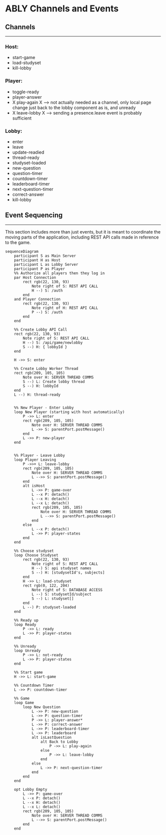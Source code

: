 # ABLY Channels and Events

## Channels
---
### Host: 
* start-game
* load-studyset
* kill-lobby

### Player: 
* toggle-ready
* player-answer
* X play-again X --> not actually needed as a channel, only local page change
                     just back to the lobby component as is, and unready
* X leave-lobby X --> sending a presence.leave event is probably sufficient

### Lobby: 
* enter
* leave
* update-readied
* thread-ready
* studyset-loaded
* new-question
* question-timer
* countdown-timer
* leaderboard-timer
* next-question-timer
* correct-answer
* kill-lobby

## Event Sequencing

***
This section includes more than just events, but it is meant to coordinate the moving parts of the application, including REST API calls made in reference to the game. 

```mermaid
sequenceDiagram
    participant S as Main Server
    participant H as Host
    participant L as Lobby Server
    participant P as Player
    %% Authorize all players then they log in
    par Host Connection
        rect rgb(22, 130, 93)
            Note right of S: REST API CALL
            H --) S: /auth
        end
    and Player Connection
        rect rgb(22, 130, 93)
            Note right of H: REST API CALL
            P --) S: /auth
        end
    end

    %% Create Lobby API Call 
    rect rgb(22, 130, 93)
        Note right of S: REST API CALL
        H --) S: /api/game/newlobby
        S --) H: { lobbyId }
    end 

    H ->> S: enter

    %% Create Lobby Worker Thread
    rect rgb(209, 105, 105)
        Note over H: SERVER THREAD COMMS
        S --) L: Create lobby thread
        S --) H: lobbyId
    end 
    L --) H: thread-ready


    %% New Player - Enter Lobby
    loop New Player (starting with host automatically)
        P ->> L: enter
        rect rgb(209, 105, 105)
            Note over H: SERVER THREAD COMMS
            L ->> S: parentPort.postMessage()
        end 
        L ->> P: new-player
    end
    

    %% Player - Leave Lobby
    loop Player Leaving
        P ->>+ L: leave-lobby
        rect rgb(209, 105, 105)
            Note over H: SERVER THREAD COMMS
            L -->> S: parentPort.postMessage()
        end 
        alt isHost
            L ->> P: game-over
            L --x P: detach()
            L --x H: detach()
            L --x L: detach()
            rect rgb(209, 105, 105)
                Note over H: SERVER THREAD COMMS
                L -->> S: parentPort.postMessage()
            end 
        else
            L --x P: detach()
            L ->> P: player-states
        end 
    end 

    %% Choose studyset
    loop Choose Studyset
        rect rgb(22, 130, 93)
            Note right of S: REST API CALL
            H --) S: api studyset names
            S --) H: [studysetId's, subjects]
        end 
        H ->> L: load-studyset
        rect rgb(0, 122, 204)
            Note right of S: DATABASE ACCESS
            L --) S: studysetId/subject
            S --) L: studyset[]
        end 
        L --) P: studyset-loaded
    end

    %% Ready up 
    loop Ready
        P ->> L: ready 
        L ->> P: player-states
    end

    %% Unready
    loop Unready
        P ->> L: not-ready 
        L ->> P: player-states
    end

    %% Start game
    H ->> L: start-game

    %% Countdown Timer
    L ->> P: countdown-timer

    %% Game
    loop Game
        loop New Question
            L ->> P: new-question
            L ->> P: question-timer
            P ->> L: player-answer*
            L ->> P: correct-answer
            L ->> P: leaderboard-timer
            L ->> P: leaderboard 
            alt isLastQuestion
                alt Back to Lobby
                    P ->> L: play-again
                else
                    P ->> L: leave-lobby
                end 
            else
                L ->> P: next-question-timer
            end
        end
    end

    opt Lobby Empty
        L ->> P: game-over
        L --x P: detach()
        L --x H: detach()
        L --x L: detach()
        rect rgb(209, 105, 105)
            Note over H: SERVER THREAD COMMS
            L -->> S: parentPort.postMessage()
        end 
    end
```